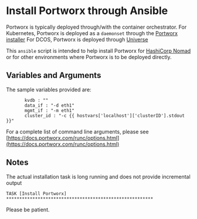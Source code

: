 # Install Portworx through Ansible

Portworx is typically deployed through/with the container orchestrator.
For Kubernetes, Portworx is deployed as a `daemonset` through the 
[Portworx installer](https://install.portworx.com/)
For DCOS, Portworx is deployed through [Universe](https://docs.portworx.com/scheduler/mesosphere-dcos/install.html)

This `ansible` script is intended to help install Portworx
for [HashiCorp Nomad](https://www.nomadproject.io/)
or for other environments where Portworx is to be deployed directly.

## Variables and Arguments

The sample variables provided are:
```
       kvdb : ""
       data_if : "-d eth1"
       mgmt_if : "-m eth1"
       cluster_id : "-c {{ hostvars['localhost']['clusterID'].stdout }}"
```

For a complete list of command line arguments, please see [https://docs.portworx.com/runc/options.html](https://docs.portworx.com/runc/options.html)

## Notes

The actual installation task is long running and does not provide incremental output

```
TASK [Install Portworx] ********************************************************
```

Please be patient.
